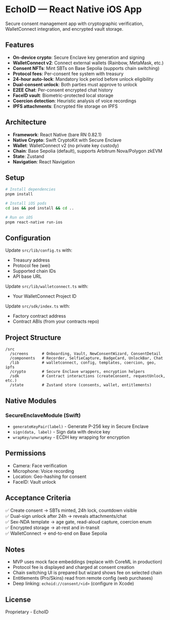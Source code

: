 # EchoID — React Native iOS App

Secure consent management app with cryptographic verification, WalletConnect integration, and encrypted vault storage.

## Features

- **On-device crypto**: Secure Enclave key generation and signing
- **WalletConnect v2**: Connect external wallets (Rainbow, MetaMask, etc.)
- **Consent NFTs**: Mint SBTs on Base Sepolia (supports chain switching)
- **Protocol fees**: Per-consent fee system with treasury
- **24-hour auto-lock**: Mandatory lock period before unlock eligibility
- **Dual-consent unlock**: Both parties must approve to unlock
- **E2EE Chat**: Per-consent encrypted chat history
- **FaceID vault**: Biometric-protected local storage
- **Coercion detection**: Heuristic analysis of voice recordings
- **IPFS attachments**: Encrypted file storage on IPFS

## Architecture

- **Framework**: React Native (bare RN 0.82.1)
- **Native Crypto**: Swift CryptoKit with Secure Enclave
- **Wallet**: WalletConnect v2 (no private key custody)
- **Chain**: Base Sepolia (default), supports Arbitrum Nova/Polygon zkEVM
- **State**: Zustand
- **Navigation**: React Navigation

## Setup

```bash
# Install dependencies
pnpm install

# Install iOS pods
cd ios && pod install && cd ..

# Run on iOS
pnpm react-native run-ios
```

## Configuration

Update `src/lib/config.ts` with:
- Treasury address
- Protocol fee (wei)
- Supported chain IDs
- API base URL

Update `src/lib/walletconnect.ts` with:
- Your WalletConnect Project ID

Update `src/sdk/index.ts` with:
- Factory contract address
- Contract ABIs (from your contracts repo)

## Project Structure

```
/src
  /screens      # Onboarding, Vault, NewConsentWizard, ConsentDetail
  /components   # Recorder, SelfieCapture, BadgeCard, UnlockBar, Chat
  /lib          # walletconnect, config, templates, coercion, geo, ipfs
  /crypto       # Secure Enclave wrappers, encryption helpers
  /sdk          # Contract interactions (createConsent, requestUnlock, etc.)
  /state        # Zustand store (consents, wallet, entitlements)
```

## Native Modules

### SecureEnclaveModule (Swift)

- `generateKeyPair(label)` - Generate P-256 key in Secure Enclave
- `sign(data, label)` - Sign data with device key
- `wrapKey/unwrapKey` - ECDH key wrapping for encryption

## Permissions

- Camera: Face verification
- Microphone: Voice recording
- Location: Geo-hashing for consent
- FaceID: Vault unlock

## Acceptance Criteria

✅ Create consent → SBTs minted, 24h lock, countdown visible  
✅ Dual-sign unlock after 24h → reveals attachments/chat  
✅ Sex-NDA template → age gate, read-aloud capture, coercion enum  
✅ Encrypted storage → at-rest and in-transit  
✅ WalletConnect → end-to-end on Base Sepolia  

## Notes

- MVP uses mock face embeddings (replace with CoreML in production)
- Protocol fee is displayed and charged at consent creation
- Chain switching UI is prepared but wizard shows fee on selected chain
- Entitlements (Pro/Skins) read from remote config (web purchases)
- Deep linking: `echoid://consent/<id>` (configure in Xcode)

## License

Proprietary - EchoID
